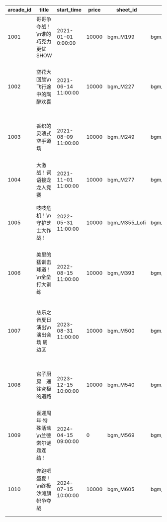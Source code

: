 |arcade_id|title|start_time|price|sheet_id|cue_id|where_type|banner_start_time|banner_end_time|description|clan_chat_title|
| --- | --- | --- | --- | --- | --- | --- | --- | --- | --- | --- |
|1001|哥哥争夺战！\n谁的巧克力更优SHOW|2021-01-01 0:00:00|10000|bgm_M199|bgm_M199_juke|1002|2030/12/31 15:00|2030/12/31 15:00|完成爱意满满的\n巧克力蛋糕吧！\n超可爱的点击游戏！||
|1002|空花大回旋\n飞行途中的陶醉欢喜|2021-06-14 11:00:00|10000|bgm_M227|bgm_M227_juke|1003|2030/12/31 15:00|2030/12/31 15:00|大回旋！空花！\n最为陶醉欢喜之处就在这里！\n拖拽飞行，空中之旅！||
|1003|香织的灵魂式空手道场|2021-08-09 11:00:00|10000|bgm_M249|bgm_M249_juke|1004|2030/12/31 15:00|2030/12/31 15:00|这就是琉球魂！\n横扫迫近的奄美魔物\n爽快的动作游戏！||
|1004|大激战！词语接龙 龙人竞赛|2021-11-01 11:00:00|10000|bgm_M277|bgm_M277_juke|1005|2030/12/31 15:00|2030/12/31 15:00|白热化战斗！\n龙族据点流\n一对一脑力单词连珠！||
|1005|吱吱危机！\n守护芝士大作战！|2022-05-31 11:00:00|10000|bgm_M355_Lofi|bgm_M355_Lofi_juke|1006|2030/12/31 15:00|2030/12/31 15:00|你能保护好奶酪吗！？\n考验你的爆发力\n反射神经系休闲游戏！||
|1006|美里的猛训击球道！\n全垒打大训练|2022-08-15 11:00:00|10000|bgm_M393|bgm_M393|1007|2030/12/31 15:00|2030/12/31 15:00|目标是成为全垒打击球手！\n关键在于把握击球时机的\n体育动作游戏！||
|1007|慈乐之音夏日演出\n演出会场 周边区|2023-08-31 11:00:00|10000|bgm_M500|bgm_M500|1008|2030/12/31 15:00|2030/12/31 15:00|慈乐之音粉丝欣喜若狂！\n获得演出应援周边，\n成为「慈乐之音狂热粉」吧！||
|1008|宫子厨房　通往究极的道路|2023-12-15 10:00:00|10000|bgm_M540|bgm_M540|1009|2030/12/31 15:00|2030/12/31 15:00|开始烹饪！\n和宫子一起做布丁、吃布丁，\n钻研布丁吧！||
|1009|喜迎周年·特殊活动　\n兰德索尔谜题连结！|2024-04-15 09:00:00|0|bgm_M569|bgm_M569|1010|2024/4/15 15:00|2024/4/28 11:59|5人队伍齐心协力\n挑战各种领域的谜题！\n成为谜题公主吧！|兰德索尔谜题连结！|
|1010|奔跑吧盛夏！\n终极沙滩旗帜争夺战|2024-07-15 10:00:00|10000|bgm_M605|bgm_M605|1011|2030/12/31 15:00|2030/12/31 15:00|在沙滩上奔跑的公主！\n挑战不可思议的路线，\n南国之岛沙滩旗帜争夺战！||